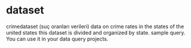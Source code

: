 # dataset
crimedataset (suç oranları verileri)
data on crime rates in the states of the united states
this dataset is divided and organized by state.
sample query.
You can use it in your data query projects.
